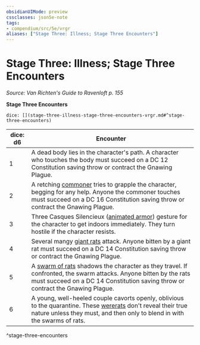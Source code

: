```yaml
---
obsidianUIMode: preview
cssclasses: json5e-note
tags:
- compendium/src/5e/vrgr
aliases: ["Stage Three: Illness; Stage Three Encounters"]
---
```

# Stage Three: Illness; Stage Three Encounters
*Source: Van Richten's Guide to Ravenloft p. 155* 

**Stage Three Encounters**

`dice: [](stage-three-illness-stage-three-encounters-vrgr.md#^stage-three-encounters)`

| dice: d6 | Encounter |
|----------|-----------|
| 1 | A dead body lies in the character's path. A character who touches the body must succeed on a DC 12 Constitution saving throw or contract the Gnawing Plague. |
| 2 | A retching [commoner](compendium/bestiary/humanoid/commoner.md) tries to grapple the character, begging for any help. Anyone the commoner touches must succeed on a DC 16 Constitution saving throw or contract the Gnawing Plague. |
| 3 | Three Casques Silencieux ([animated armor](compendium/bestiary/construct/animated-armor.md)) gesture for the character to get indoors immediately. They turn hostile if the character resists. |
| 4 | Several mangy [giant rats](compendium/bestiary/beast/giant-rat.md) attack. Anyone bitten by a giant rat must succeed on a DC 14 Constitution saving throw or contract the Gnawing Plague. |
| 5 | A [swarm of rats](compendium/bestiary/beast/swarm-of-rats.md) shadows the character as they travel. If confronted, the swarm attacks. Anyone bitten by the rats must succeed on a DC 14 Constitution saving throw or contract the Gnawing Plague. |
| 6 | A young, well-heeled couple cavorts openly, oblivious to the quarantine. These [wererats](compendium/bestiary/humanoid/wererat.md) don't reveal their true nature unless they must, and then only to blend in with the swarms of rats. |
^stage-three-encounters